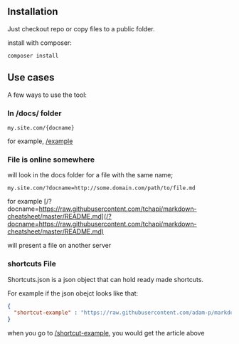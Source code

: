 ## Installation

Just checkout repo or copy files to a public folder.


install with composer:

```
composer install
```

## Use cases

A few ways to use the tool:

### In /docs/ folder

```
my.site.com/{docname}
```
for example, [/example](/example)

### File is online somewhere

will look in the docs folder for a file with the same name;

```
my.site.com/?docname=http://some.domain.com/path/to/file.md
```
for example [/?docname=https://raw.githubusercontent.com/tchapi/markdown-cheatsheet/master/README.md](/?docname=https://raw.githubusercontent.com/tchapi/markdown-cheatsheet/master/README.md)

will present a file on another server

### shortcuts File

Shortcuts.json is a json object that can hold ready made shortcuts.

For example if the json obejct looks like that:

```json
{
  "shortcut-example" : "https://raw.githubusercontent.com/adam-p/markdown-here/master/README.md"
}
```

when you go to [/shortcut-example](/shortcut-example), you would get the article above
